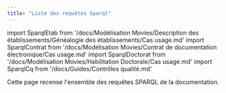 ```yaml
---
title: "Liste des requêtes Sparql"
---
```


import SparqlEtab from '/docs/Modélisation Movies/Description des établissements/Généalogie des établissements/Cas usage.md' 
import SparqlContrat from '/docs/Modélisation Movies/Contrat de documentation électronique/Cas usage.md'
import SparqlDoctorat from '/docs/Modélisation Movies/Habilitation Doctorale/Cas usage.md'
import SparqlCq from '/docs/Guides/Contrôles qualité.md'

Cette page recense l'ensemble des requêtes SPARQL de la documentation.

<SparqlEtab components={props.components} />
<SparqlContrat components={props.components} />
<SparqlDoctorat components={props.components} />
<SparqlCq components={props.components} />
